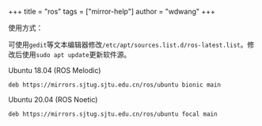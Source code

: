 +++
title = "ros"
tags = ["mirror-help"]
author = "wdwang"
+++

使用方式：

可使用`gedit`等文本编辑器修改`/etc/apt/sources.list.d/ros-latest.list`。修改后使用`sudo apt update`更新软件源。

Ubuntu 18.04 (ROS Melodic)

```
deb https://mirrors.sjtug.sjtu.edu.cn/ros/ubuntu bionic main
```

Ubuntu 20.04 (ROS Noetic)

```
deb https://mirrors.sjtug.sjtu.edu.cn/ros/ubuntu focal main
```
